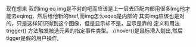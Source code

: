 现在想来 我的img eq img是不对的吧而应该是上一层去匹配内部用很多Img他才能去eqimg，然后给他新的href,而img怎么eqeq是内部的
其实img应该也是对的，只是这样知识得到这个图像，但是显示却不是，显示是靠<a>的
定义和用法
trigger() 方法触发被选元素的指定事件类型。
//hover()是鼠标滑入划出,然后tigger是假的用户操作,